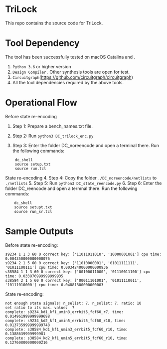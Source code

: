 # TriLock

This repo contains the source code for TriLock.

# Tool Dependency

The tool has been successfully tested on macOS Catalina and .

1. ``Python 3.6`` or higher version
2. `Design Compiler.` Other synthesis tools are open for test.
3. `Circuitgraph`(https://github.com/circuitgraph/circuitgraph)
4. All the tool dependencies required by the above tools.


# Operational Flow

Before state re-encoding
1. Step 1: Prepare a bench_names.txt file.
2. Step 2: Run `python3 DC_trilock_enc.py`
3. Step 3: Enter the folder DC_noreencode and open a terminal there. Run the following commands:
        
        dc_shell
        source setup.txt
        source run.tcl

State re-encoding
4. Step 4: Copy the folder `./DC_noreencode/netlists` to `./netlists`
5. Step 5: Run `python3 DC_state_reencode.py`
6. Step 6: Enter the folder DC_reencode and open a termnal there. Run the following commands:
        
        dc_shell
        source setupt.txt
        source run_sr.tcl


# Sample Outputs

Before state re-encoding:

    s9234 1 1 3 60 0 correct key: ['11011011010', '10000001001'] cpu time: 0.004350000000000076
    s9234 2 1 5 60 0 correct key: ['11010000001', '01011111111', '01011100111'] cpu time: 0.0034240000000000936
    s38584 1 1 3 60 0 correct key: ['00100011000', '01110011100'] cpu time: 0.033876999999999935
    s38584 2 1 5 60 0 correct key: ['00011101001', '01011110011', '10111010000'] cpu time: 0.04881800000000003
    
State re-encoding:

    not enough state signals! n_selist: 7, n_solist: 7, ratio: 10
    set ratio to its max. value:  7
    complete: s9234_kd1_kf1_umin3_errbit5_fcf60_r7, time: 0.014961999999999698
    complete: s9234_kd2_kf1_umin5_errbit5_fcf60_r10, time: 0.013735999999999748
    complete: s38584_kd1_kf1_umin3_errbit5_fcf60_r10, time: 0.1388639999999981
    complete: s38584_kd2_kf1_umin5_errbit5_fcf60_r10, time: 0.12760800000000216